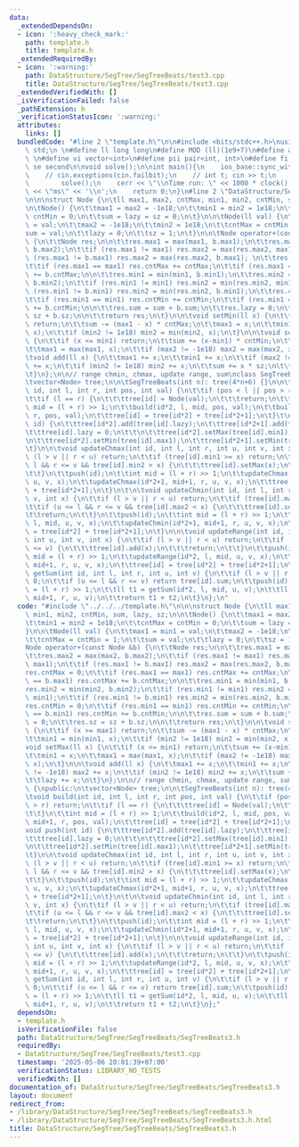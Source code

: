 ```yaml
---
data:
  _extendedDependsOn:
  - icon: ':heavy_check_mark:'
    path: template.h
    title: template.h
  _extendedRequiredBy:
  - icon: ':warning:'
    path: DataStructure/SegTree/SegTreeBeats/test3.cpp
    title: DataStructure/SegTree/SegTreeBeats/test3.cpp
  _extendedVerifiedWith: []
  _isVerificationFailed: false
  _pathExtension: h
  _verificationStatusIcon: ':warning:'
  attributes:
    links: []
  bundledCode: "#line 2 \"template.h\"\n\n#include <bits/stdc++.h>\nusing namespace\
    \ std;\n \n#define ll long long\n#define MOD (ll)(1e9+7)\n#define all(x) (x).begin(),(x).end()\n\
    \ \n#define vi vector<int>\n#define pii pair<int, int>\n#define fi first\n#define\
    \ se second\n\nvoid solve();\n\nint main(){\n    ios_base::sync_with_stdio(false);cin.tie(NULL);\n\
    \    // cin.exceptions(cin.failbit);\n    // int t; cin >> t;\n    // while(t--)\n\
    \        solve();\n    cerr << \"\\nTime run: \" << 1000 * clock() / CLOCKS_PER_SEC\
    \ << \"ms\" << '\\n';\n    return 0;\n}\n#line 2 \"DataStructure/SegTree/SegTreeBeats/SegTreeBeats3.h\"\
    \n\n\nstruct Node {\n\tll max1, max2, cntMax, min1, min2, cntMin, sum, lazy, sz;\n\
    \n\tNode() {\n\t\tmax1 = max2 = -1e18;\n\t\tmin1 = min2 = 1e18;\n\t\tcntMax =\
    \ cntMin = 0;\n\t\tsum = lazy = sz = 0;\n\t}\n\n\tNode(ll val) {\n\t\tmax1 = min1\
    \ = val;\n\t\tmax2 = -1e18;\n\t\tmin2 = 1e18;\n\t\tcntMax = cntMin = 1;\n\t\t\
    sum = val;\n\t\tlazy = 0;\n\t\tsz = 1;\n\t}\n\n\tNode operator+(const Node &b)\
    \ {\n\t\tNode res;\n\n\t\tres.max1 = max(max1, b.max1);\n\t\tres.max2 = max(max2,\
    \ b.max2);\n\t\tif (res.max1 != max1) res.max2 = max(res.max2, max1);\n\t\tif\
    \ (res.max1 != b.max1) res.max2 = max(res.max2, b.max1); \n\t\tres.cntMax = 0;\n\
    \t\tif (res.max1 == max1) res.cntMax += cntMax;\n\t\tif (res.max1 == b.max1) res.cntMax\
    \ += b.cntMax;\n\n\t\tres.min1 = min(min1, b.min1);\n\t\tres.min2 = min(min2,\
    \ b.min2);\n\t\tif (res.min1 != min1) res.min2 = min(res.min2, min1);\n\t\tif\
    \ (res.min1 != b.min1) res.min2 = min(res.min2, b.min1);\n\t\tres.cntMin = 0;\n\
    \t\tif (res.min1 == min1) res.cntMin += cntMin;\n\t\tif (res.min1 == b.min1) res.cntMin\
    \ += b.cntMin;\n\n\t\tres.sum = sum + b.sum;\n\t\tres.lazy = 0;\n\t\tres.sz =\
    \ sz + b.sz;\n\n\t\treturn res;\n\t}\n\n\tvoid setMin(ll x) {\n\t\tif (x >= max1)\
    \ return;\n\t\tsum -= (max1 - x) * cntMax;\n\t\tmax1 = x;\n\t\tmin1 = min(min1,\
    \ x);\n\t\tif (min2 != 1e18) min2 = min(min2, x);\n\t}\n\n\tvoid setMax(ll x)\
    \ {\n\t\tif (x <= min1) return;\n\t\tsum += (x-min1) * cntMin;\n\t\tmin1 = x;\n\
    \t\tmax1 = max(max1, x);\n\t\tif (max2 != -1e18) max2 = max(max2, x);\n\t}\n\n\
    \tvoid add(ll x) {\n\t\tmax1 += x;\n\t\tmin1 += x;\n\t\tif (max2 != -1e18) max2\
    \ += x;\n\t\tif (min2 != 1e18) min2 += x;\n\t\tsum += x * sz;\n\t\tlazy += x;\n\
    \t}\n};\n\n// range chmin, chmax, update range, sum\nclass SegTreeBeats {\npublic:\n\
    \tvector<Node> tree;\n\n\tSegTreeBeats(int n): tree(4*n+6) {}\n\n\tvoid build(int\
    \ id, int l, int r, int pos, int val) {\n\t\tif (pos < l || pos > r) return;\n\
    \t\tif (l == r) {\n\t\t\ttree[id] = Node(val);\n\t\t\treturn;\n\t\t}\n\t\tint\
    \ mid = (l + r) >> 1;\n\t\tbuild(id*2, l, mid, pos, val);\n\t\tbuild(id*2+1, mid+1,\
    \ r, pos, val);\n\t\ttree[id] = tree[id*2] + tree[id*2+1];\n\t}\t\n\n\tvoid push(int\
    \ id) {\n\t\ttree[id*2].add(tree[id].lazy);\n\t\ttree[id*2+1].add(tree[id].lazy);\n\
    \t\ttree[id].lazy = 0;\n\t\t\n\t\ttree[id*2].setMax(tree[id].min1);\n\t\ttree[id*2+1].setMax(tree[id].min1);\n\
    \n\t\ttree[id*2].setMin(tree[id].max1);\n\t\ttree[id*2+1].setMin(tree[id].max1);\n\
    \t}\n\n\tvoid updateChmax(int id, int l, int r, int u, int v, int x) {\n\t\tif\
    \ (l > v || r < u) return;\n\t\tif (tree[id].min1 >= x) return;\n\t\tif (u <=\
    \ l && r <= v && tree[id].min2 > x) {\n\t\t\ttree[id].setMax(x);\n\t\t\treturn;\n\
    \t\t}\n\t\tpush(id);\n\t\tint mid = (l + r) >> 1;\n\t\tupdateChmax(id*2, l, mid,\
    \ u, v, x);\n\t\tupdateChmax(id*2+1, mid+1, r, u, v, x);\n\t\ttree[id] = tree[id*2]\
    \ + tree[id*2+1];\n\t}\n\t\n\tvoid updateChmin(int id, int l, int r, int u, int\
    \ v, int x) {\n\t\tif (l > v || r < u) return;\n\t\tif (tree[id].max1 <= x) return;\n\
    \t\tif (u <= l && r <= v && tree[id].max2 < x) {\n\t\t\ttree[id].setMin(x);\n\t\
    \t\treturn;\n\t\t}\n\t\tpush(id);\n\t\tint mid = (l + r) >> 1;\n\t\tupdateChmin(id*2,\
    \ l, mid, u, v, x);\n\t\tupdateChmin(id*2+1, mid+1, r, u, v, x);\n\t\ttree[id]\
    \ = tree[id*2] + tree[id*2+1];\n\t}\n\n\tvoid updateRange(int id, int l, int r,\
    \ int u, int v, int x) {\n\t\tif (l > v || r < u) return;\n\t\tif (u <= l && r\
    \ <= v) {\n\t\t\ttree[id].add(x);\n\t\t\treturn;\n\t\t}\n\t\tpush(id);\n\t\tint\
    \ mid = (l + r) >> 1;\n\t\tupdateRange(id*2, l, mid, u, v, x);\n\t\tupdateRange(id*2+1,\
    \ mid+1, r, u, v, x);\n\t\ttree[id] = tree[id*2] + tree[id*2+1];\n\t}\n\n\tll\
    \ getSum(int id, int l, int r, int u, int v) {\n\t\tif (l > v || r < u) return\
    \ 0;\n\t\tif (u <= l && r <= v) return tree[id].sum;\n\t\tpush(id);\n\t\tint mid\
    \ = (l + r) >> 1;\n\t\tll t1 = getSum(id*2, l, mid, u, v);\n\t\tll t2 = getSum(id*2+1,\
    \ mid+1, r, u, v);\n\t\treturn t1 + t2;\n\t}\n};\n"
  code: "#include \"../../../template.h\"\n\n\nstruct Node {\n\tll max1, max2, cntMax,\
    \ min1, min2, cntMin, sum, lazy, sz;\n\n\tNode() {\n\t\tmax1 = max2 = -1e18;\n\
    \t\tmin1 = min2 = 1e18;\n\t\tcntMax = cntMin = 0;\n\t\tsum = lazy = sz = 0;\n\t\
    }\n\n\tNode(ll val) {\n\t\tmax1 = min1 = val;\n\t\tmax2 = -1e18;\n\t\tmin2 = 1e18;\n\
    \t\tcntMax = cntMin = 1;\n\t\tsum = val;\n\t\tlazy = 0;\n\t\tsz = 1;\n\t}\n\n\t\
    Node operator+(const Node &b) {\n\t\tNode res;\n\n\t\tres.max1 = max(max1, b.max1);\n\
    \t\tres.max2 = max(max2, b.max2);\n\t\tif (res.max1 != max1) res.max2 = max(res.max2,\
    \ max1);\n\t\tif (res.max1 != b.max1) res.max2 = max(res.max2, b.max1); \n\t\t\
    res.cntMax = 0;\n\t\tif (res.max1 == max1) res.cntMax += cntMax;\n\t\tif (res.max1\
    \ == b.max1) res.cntMax += b.cntMax;\n\n\t\tres.min1 = min(min1, b.min1);\n\t\t\
    res.min2 = min(min2, b.min2);\n\t\tif (res.min1 != min1) res.min2 = min(res.min2,\
    \ min1);\n\t\tif (res.min1 != b.min1) res.min2 = min(res.min2, b.min1);\n\t\t\
    res.cntMin = 0;\n\t\tif (res.min1 == min1) res.cntMin += cntMin;\n\t\tif (res.min1\
    \ == b.min1) res.cntMin += b.cntMin;\n\n\t\tres.sum = sum + b.sum;\n\t\tres.lazy\
    \ = 0;\n\t\tres.sz = sz + b.sz;\n\n\t\treturn res;\n\t}\n\n\tvoid setMin(ll x)\
    \ {\n\t\tif (x >= max1) return;\n\t\tsum -= (max1 - x) * cntMax;\n\t\tmax1 = x;\n\
    \t\tmin1 = min(min1, x);\n\t\tif (min2 != 1e18) min2 = min(min2, x);\n\t}\n\n\t\
    void setMax(ll x) {\n\t\tif (x <= min1) return;\n\t\tsum += (x-min1) * cntMin;\n\
    \t\tmin1 = x;\n\t\tmax1 = max(max1, x);\n\t\tif (max2 != -1e18) max2 = max(max2,\
    \ x);\n\t}\n\n\tvoid add(ll x) {\n\t\tmax1 += x;\n\t\tmin1 += x;\n\t\tif (max2\
    \ != -1e18) max2 += x;\n\t\tif (min2 != 1e18) min2 += x;\n\t\tsum += x * sz;\n\
    \t\tlazy += x;\n\t}\n};\n\n// range chmin, chmax, update range, sum\nclass SegTreeBeats\
    \ {\npublic:\n\tvector<Node> tree;\n\n\tSegTreeBeats(int n): tree(4*n+6) {}\n\n\
    \tvoid build(int id, int l, int r, int pos, int val) {\n\t\tif (pos < l || pos\
    \ > r) return;\n\t\tif (l == r) {\n\t\t\ttree[id] = Node(val);\n\t\t\treturn;\n\
    \t\t}\n\t\tint mid = (l + r) >> 1;\n\t\tbuild(id*2, l, mid, pos, val);\n\t\tbuild(id*2+1,\
    \ mid+1, r, pos, val);\n\t\ttree[id] = tree[id*2] + tree[id*2+1];\n\t}\t\n\n\t\
    void push(int id) {\n\t\ttree[id*2].add(tree[id].lazy);\n\t\ttree[id*2+1].add(tree[id].lazy);\n\
    \t\ttree[id].lazy = 0;\n\t\t\n\t\ttree[id*2].setMax(tree[id].min1);\n\t\ttree[id*2+1].setMax(tree[id].min1);\n\
    \n\t\ttree[id*2].setMin(tree[id].max1);\n\t\ttree[id*2+1].setMin(tree[id].max1);\n\
    \t}\n\n\tvoid updateChmax(int id, int l, int r, int u, int v, int x) {\n\t\tif\
    \ (l > v || r < u) return;\n\t\tif (tree[id].min1 >= x) return;\n\t\tif (u <=\
    \ l && r <= v && tree[id].min2 > x) {\n\t\t\ttree[id].setMax(x);\n\t\t\treturn;\n\
    \t\t}\n\t\tpush(id);\n\t\tint mid = (l + r) >> 1;\n\t\tupdateChmax(id*2, l, mid,\
    \ u, v, x);\n\t\tupdateChmax(id*2+1, mid+1, r, u, v, x);\n\t\ttree[id] = tree[id*2]\
    \ + tree[id*2+1];\n\t}\n\t\n\tvoid updateChmin(int id, int l, int r, int u, int\
    \ v, int x) {\n\t\tif (l > v || r < u) return;\n\t\tif (tree[id].max1 <= x) return;\n\
    \t\tif (u <= l && r <= v && tree[id].max2 < x) {\n\t\t\ttree[id].setMin(x);\n\t\
    \t\treturn;\n\t\t}\n\t\tpush(id);\n\t\tint mid = (l + r) >> 1;\n\t\tupdateChmin(id*2,\
    \ l, mid, u, v, x);\n\t\tupdateChmin(id*2+1, mid+1, r, u, v, x);\n\t\ttree[id]\
    \ = tree[id*2] + tree[id*2+1];\n\t}\n\n\tvoid updateRange(int id, int l, int r,\
    \ int u, int v, int x) {\n\t\tif (l > v || r < u) return;\n\t\tif (u <= l && r\
    \ <= v) {\n\t\t\ttree[id].add(x);\n\t\t\treturn;\n\t\t}\n\t\tpush(id);\n\t\tint\
    \ mid = (l + r) >> 1;\n\t\tupdateRange(id*2, l, mid, u, v, x);\n\t\tupdateRange(id*2+1,\
    \ mid+1, r, u, v, x);\n\t\ttree[id] = tree[id*2] + tree[id*2+1];\n\t}\n\n\tll\
    \ getSum(int id, int l, int r, int u, int v) {\n\t\tif (l > v || r < u) return\
    \ 0;\n\t\tif (u <= l && r <= v) return tree[id].sum;\n\t\tpush(id);\n\t\tint mid\
    \ = (l + r) >> 1;\n\t\tll t1 = getSum(id*2, l, mid, u, v);\n\t\tll t2 = getSum(id*2+1,\
    \ mid+1, r, u, v);\n\t\treturn t1 + t2;\n\t}\n};"
  dependsOn:
  - template.h
  isVerificationFile: false
  path: DataStructure/SegTree/SegTreeBeats/SegTreeBeats3.h
  requiredBy:
  - DataStructure/SegTree/SegTreeBeats/test3.cpp
  timestamp: '2025-05-06 20:01:39+07:00'
  verificationStatus: LIBRARY_NO_TESTS
  verifiedWith: []
documentation_of: DataStructure/SegTree/SegTreeBeats/SegTreeBeats3.h
layout: document
redirect_from:
- /library/DataStructure/SegTree/SegTreeBeats/SegTreeBeats3.h
- /library/DataStructure/SegTree/SegTreeBeats/SegTreeBeats3.h.html
title: DataStructure/SegTree/SegTreeBeats/SegTreeBeats3.h
---
```


